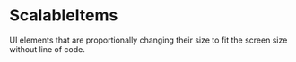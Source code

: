 # ScalableItems
UI elements that are proportionally changing their size to fit the screen size without line of code.
